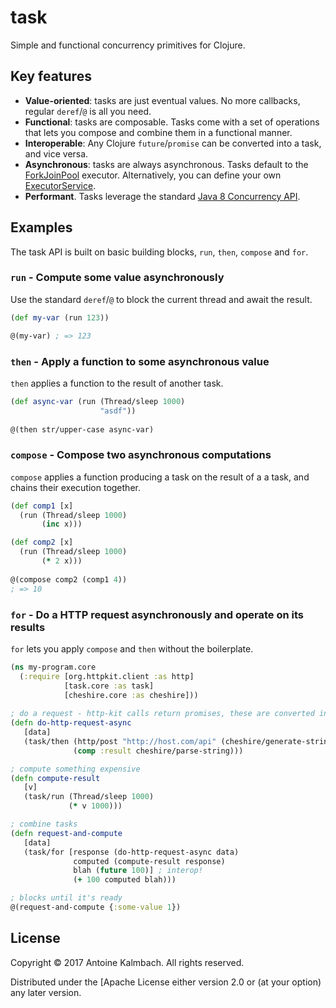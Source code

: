 # task

Simple and functional concurrency primitives for Clojure. 

## Key features

  * **Value-oriented**: tasks are just eventual values. No more callbacks, regular `deref`/`@` is all you need. 
  * **Functional**: tasks are composable. Tasks come with a set of operations that lets you compose
    and combine them in a functional manner.
  * **Interoperable**: Any Clojure `future`/`promise` can be converted into a task, and vice versa.
  * **Asynchronous**: tasks are always asynchronous. Tasks default to the
    [ForkJoinPool](https://docs.oracle.com/javase/8/docs/api/java/util/concurrent/ForkJoinPool.html?is-external=true)
    executor. Alternatively, you can define your own
    [ExecutorService](https://docs.oracle.com/javase/7/docs/api/java/util/concurrent/ExecutorService.html).
  * **Performant**. Tasks leverage the standard [Java 8 Concurrency
    API](https://docs.oracle.com/javase/8/docs/technotes/guides/concurrency/changes8.html). 

## Examples

The task API is built on basic building blocks, `run`, `then`, `compose` and `for`.

### `run` - Compute some value asynchronously

Use the standard `deref`/`@` to block the current thread and await the result.

``` clojure
(def my-var (run 123))

@(my-var) ; => 123
```

### `then` - Apply a function to some asynchronous value

`then` applies a function to the result of another task.

``` clojure
(def async-var (run (Thread/sleep 1000)
                    "asdf"))
                    
@(then str/upper-case async-var)
```

### `compose` - Compose two asynchronous computations

`compose` applies a function producing a task on the result of a a task, and chains their execution together.

``` clojure
(def comp1 [x] 
  (run (Thread/sleep 1000)
       (inc x)))

(def comp2 [x]
  (run (Thread/sleep 1000)
       (* 2 x)))
       
@(compose comp2 (comp1 4))
; => 10
```

### `for` - Do a HTTP request asynchronously and operate on its results

`for` lets you apply `compose` and `then` without the boilerplate.

``` clojure
(ns my-program.core
  (:require [org.httpkit.client :as http]
            [task.core :as task]
            [cheshire.core :as cheshire]))
            
; do a request - http-kit calls return promises, these are converted into tasks.
(defn do-http-request-async
   [data]
   (task/then (http/post "http://host.com/api" (cheshire/generate-string data))
              (comp :result cheshire/parse-string)))

; compute something expensive
(defn compute-result
   [v]
   (task/run (Thread/sleep 1000)
             (* v 1000)))

; combine tasks
(defn request-and-compute
   [data]
   (task/for [response (do-http-request-async data)
              computed (compute-result response)
              blah (future 100)] ; interop!
              (+ 100 computed blah)))

; blocks until it's ready
@(request-and-compute {:some-value 1})
```

## License

Copyright © 2017 Antoine Kalmbach. All rights reserved.

Distributed under the [Apache License either version 2.0 or (at
your option) any later version.
